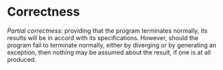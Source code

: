 # Correctness


*Partial correctness*: providing that the program terminates normally, its results will be in accord with its specifications. However, should the program fail to terminate normally, either by diverging or by generating an exception, then nothing may be assumed about the result, if one is at all produced.
